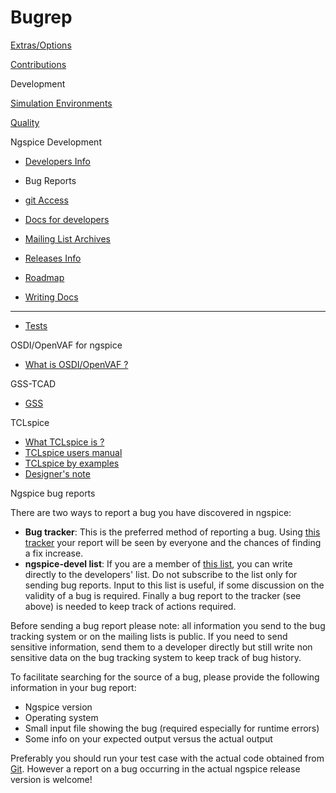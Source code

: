 # Bugrep

[Extras/Options](./extras.html)

[Contributions](./contrib.html)

Development

[Simulation Environments](./resources.html)

[Quality](./quality.html)

Ngspice Development

- [Developers Info](./devel.html)

- Bug Reports

- [git Access](./gitaccess.html)

- [Docs for developers](./devdocs.html)

- [Mailing List Archives](./mlarch.html)

- [Releases Info](./relinfo.html)

- [Roadmap](./roadmap.html)

- [Writing Docs](./docwrite.html)

- ------------------------------------------------------------------------

- [Tests](./applic.html#test)

OSDI/OpenVAF for ngspice

- [What is OSDI/OpenVAF ?](./osdi.html)

GSS-TCAD

- [GSS](./gss.html)

TCLspice

- [What TCLspice is ?](./tclspice.html)
- [TCLspice users manual](./tclusers.html)
- [TCLspice by examples](./tclexamples.html)
- [Designer's note](./tclnotes.html)

Ngspice bug reports

There are two ways to report a bug you have discovered in ngspice:

- **Bug tracker**: This is the preferred method of reporting a bug. Using [this tracker](https://sourceforge.net/p/ngspice/bugs/) your report will be seen by everyone and the chances of finding a fix increase.
- **ngspice-devel list**: If you are a member of [this list](https://sourceforge.net/p/ngspice/mailman/ngspice-devel/), you can write directly to the developers' list. Do not subscribe to the list only for sending bug reports. Input to this list is useful, if some discussion on the validity of a bug is required. Finally a bug report to the tracker (see above) is needed to keep track of actions required.

Before sending a bug report please note: all information you send to the bug tracking system or on the mailing lists is public. If you need to send sensitive information, send them to a developer directly but still write non sensitive data on the bug tracking system to keep track of bug history.

To facilitate searching for the source of a bug, please provide the following information in your bug report:

- Ngspice version
- Operating system
- Small input file showing the bug (required especially for runtime errors)
- Some info on your expected output versus the actual output

Preferably you should run your test case with the actual code obtained from [Git](./gitaccess.html). However a report on a bug occurring in the actual ngspice release version is welcome!
